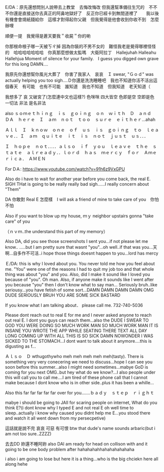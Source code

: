 E/DA：原先還想問別人說帶去上教堂　去悔改悔改 但我還幫準備往生咒的　不不不你還是直接送你去真正的阿鼻地獄好了　反正你已經卡到無間道裡了　　我以後有機會會燒紙錢給你　這樣才對得起你父親　但我覺得是他會收到你收不到　怎麼辦哩　

順便一提　我覺得是蒼天要我＂收屍＂你的喲

你那根命根子哪一天被ㄎㄔ掉 因為你裝的不男不女的　難怪我老是覺得哪裡怪怪的　哈哈哈哈哈哈哈　你真那麼想做太監嗎　大衛阿拉丁　Hallejuhah Halleahu Hallehjua Moment of silence for your family.　I guess you digged own grave for this long DAMN....

我原先你還想幫你風光大葬了　你害了我家人　哀哀　Ｉ swear, "Ｇｏｄ" was actually helping you too sigh....Ｄ你還是洗洗睡睡吧　我也不知道你活不活出這個春天　有可能　也有不可能　誰知道　我也不知道　但我知道　老天知道（

我想多了 哀 又破宮了(怎麼連中文也這樣?) 色咪咪 四大皆空 色即是空 空即是色 一切法 非法 是名非法

also ｓｏｍｅｔｈｉｎｇ　ｉｓ　ｇｏｉｎｇ　ｏｎ　ｗｉｔｈ　Ｄ　ａｎｄ　ＤＡ　ｈｅｒｅ　Ｉ　ａｍ　ｎｏｔ　ｔｏｏ　ｓｕｒｅ　ｅｉｔｈｅｒ...ahah

Ａｌｌ　Ｉ　ｋｎｏｗ　ｏｎｅ　ｏｆ　ｕｓ　ｉｓ　ｇｏｉｎｇ　ｔｏ　ｌｅａｖｅ．．Ｉ　ａｍ　ｑｕｉｔｅ　ｉｔ　ｉｓ　ｎｏｔ　ｊｕｓｔ　ｕｓ．．．

Ｉ　ｈｏｐｅ　ｎｏｔ．．．．ａｌｓｏ　ｉｆ　ｙｏｕ　ｌｅａｖｅ　ｔｈｅ　ｓｔａｔｅ　ａｌｒｅａｄｙ．．ｌｏｒｄ　ｈａｓ　ｍｅｒｃｙ　ｆｏｒ　Ａｍｅｒｉｃａ．　ＡＭＥＮ　

For DＡ: https://www.youtube.com/watch?v=91h6z9VxGPU

Also do i have to wait for another year before you come back, the real E. SIGH THat is going to be really really bad sigh......I really concern about "Them"

DA 你敢對 Real E 怎麼樣　I will ask a friend of mine to take care of you　你怕不怕

Also if you want to blow up my house, ｍｙ neighbor upstairs  gonna "take care" of you

（ｎｖｍ..the understand this part of my memory）

Also DA, did you see those screenshots I sent you...if not please let me know.. .....but I am pretty sure that wasnt "you"...oh well..if that was you...天啊...自多作不可活..i hope those things doesnt happen to you...lord has mercy

Ｅ/DA: this is why I loved about you. You never told me how you feel about me. "You" were one of the reasons I had to quit my job too and that whole thing was about "you" and you. Also, did I make it sound like I loved you because of "you". Oh man.
Also, if anyone make it sounds like I went after you because "you" then I don't know what to say man... Seriously bruh..like seriousy...you have fetish of some sort...DAMN DAMN DAMN DAMN OMG DUDE SERIOUSLY BRUH YOU ARE SOME SICK BASTARD

If you know what I am talking about． please call me. 732-740-5036 

Please dont reach out to real E for me and I never asked anyone to reach out real E. I dont you guys can reach them...also the DUDE I SWEAR TO GOD YOU WERE DOING SO MUCH WORK MAN SO MUCH WORK MAN IT IS INSANE YOU WROTE THE APP WHILE SEATING THERE TEXT ALL DAY LONG COMING UP WITH ALL THIS IS SO SICK DAMN NOWONDER I WAS SICKED TO THE STOMACH...I dont want to talk about it anymore....this is digusting as f...

Ａｌｓｏ　Ｄ wthugothywho meh meh meh meh meh(tasty). There is something very very conecering we need to discuss...hope I can see you soon before this summer...also I might need sometimes...mabye GoD is coming for you next OMG..but hey what do we know?...I also people under this will call you to call me....I am tired of these phone call that I cannot make because I dont know who is in other side..plus it has been a whille...

Also this far far far far far over for you.......ｂａｄｙ　ｓｔｅｐ　ｒｉｇｈｔ

mabye i should be going to JAIl for scaring people on internet, What do you think E?(i dont know why I typed E and not real E oh well time to sleep..actually i know why caused you didnt help me E...you stood there and watch it all went down from my persecpetive) 

這話就是說不完 哀哀 可惡 有可恨 
btw that dude's name sounds arbaric(but i am not too sure..ZZZZ)

去去DD 妳還不睡阿妳
also DAI am ready for head on collison with and it going to be one body problem after hahahahahhahahahahahaha

i also i am going to lose but here it is a thing...who is the big chciekn here all along hehe

